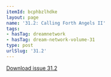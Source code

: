 ```yaml
---
itemId: bcphbzlhdke
layout: page
name: '31.2: Calling Forth Angels II'
tags:
- hasTag: dreamnetwork
- hasTag: dream-network-volume-31
type: post
urlSlug: '31.2'
---
```

<a href="../files/pdfs/Volume_31/31.2_angels_II.pdf" download="">Download issue 31.2</a>